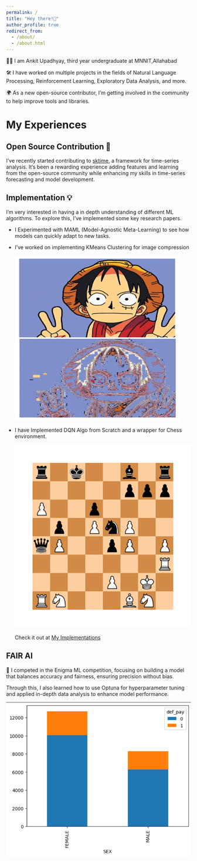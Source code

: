 ```yaml
---
permalink: /
title: "Hey there!👋"
author_profile: true
redirect_from: 
  - /about/
  - /about.html
---
```


🕵️‍♀️ I am Ankit Upadhyay, third year undergraduate at MNNIT,Allahabad

🛠️ I have worked on multiple projects in the fields of Natural Language Processing, Reinforcement Learning, Exploratory Data Analysis, and more.

🌍 As a new open-source contributor, I’m getting involved in the community to help improve tools and libraries.

# My Experiences
## Open Source Contribution 🤝
I’ve recently started contributing to [sktime](https://github.com/sktime), a framework for time-series analysis. It’s been a rewarding experience adding features and learning from the open-source community while enhancing my skills in time-series forecasting and model development.

## Implementation 💡
I’m very interested in having a in depth understanding of different ML algorithms. To explore this, I’ve implemented some key research papers.

- I Experimented with MAML (Model-Agnostic Meta-Learning) to see how models can quickly adapt to new tasks.
- I’ve worked on implementing KMeans Clustering for image compression
  
  <img src="/images/compress_image.jpeg" alt="Image compression image" width="450" height="450"/>
  
- I have Implemented DQN Algo from Scratch and a wrapper for Chess environment.
  
  <img src="/images/chess.png" alt="Image compression image" width="500" height="500"/>
  
  Check it out at [My Implementations](https://github.com/Ankit-1204/Implementation)
## FAIR AI
🎯 I competed in the Enigma ML competition, focusing on building a model that balances accuracy and fairness, ensuring precision without bias.

Through this, I also learned how to use Optuna for hyperparameter tuning and applied in-depth data analysis to enhance model performance.

![Graph image](/images/fair_ai.png)

